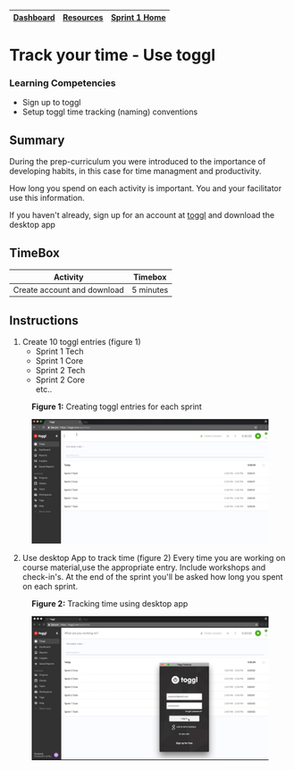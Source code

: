 [Dashboard](../README.md) | [Resources ](README.md) | [Sprint 1 Home](/sprint-1/README.md) |
------------|----------|-----------|

# Track your time - Use toggl 

### Learning Competencies
- Sign up to toggl 
- Setup toggl time tracking (naming) conventions

## Summary
During the prep-curriculum you were introduced to the importance of developing habits, in this case for time managment and productivity. 

How long you spend on each activity is important. You and your facilitator use this information.  

If you haven't already, sign up for an account at [toggl](https://github.com/dev-academy-programme/student-prep/pull/3) and download the desktop app

## TimeBox

Activity | Timebox |
------------|----------|
Create account and download | 5 minutes

## Instructions 
1. Create 10 toggl entries (figure 1) 
    - Sprint 1 Tech 
    - Sprint 1 Core 
    - Sprint 2 Tech 
    - Sprint 2 Core   
    etc.. 


<figure>
  <figcaption>
    <p><strong>Figure 1:</strong> Creating toggl entries for each sprint </p>
  </figcaption>
  <img src="../images/toggl.gif" alt="creating toggl entries"><br>
</figure>


2. Use desktop App to track time (figure 2)
Every time you are working on course material,use the appropriate entry. Include workshops and check-in's. At the end of the sprint you'll be asked how long you spent on each sprint. 


<figure>
  <figcaption>
    <p><strong>Figure 2:</strong> Tracking time using desktop app </p>
  </figcaption>
  <img src="../images/toggl-desktop-app.gif" alt="desktop toggl app demo"><br>
</figure>

